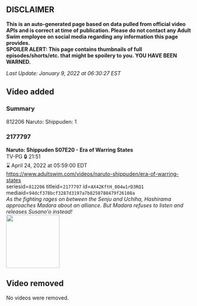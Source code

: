 ## DISCLAIMER
**This is an auto-generated page based on data pulled from official video APIs and is correct at time of publication. Please do not contact any Adult Swim employee on social media regarding any information this page provides.**  
**SPOILER ALERT: This page contains thumbnails of full episodes/shorts/etc. that might be spoilery to you. YOU HAVE BEEN WARNED.**  

_Last Update: January 9, 2022 at 06:30:27 EST_
## Video added
### Summary
812206 Naruto: Shippuden: 1  
### 2177797
**Naruto: Shippuden S07E20 - Era of Warring States**  
TV-PG 🔒 21:51  
⌛ April 24, 2022 at 05:59:00 EDT  
https://www.adultswim.com/videos/naruto-shippuden/era-of-warring-states  
seriesid=`812206` titleid=`2177797` id=`AX42KftH_0O4w1rD3RQ1` mediaid=`94dcf378bcf3287d3197a7b8250788479f26108a`  
_As the fighting rages on between the Senju and Uchiha, Hashirama approaches Madara about an alliance. But Madara refuses to listen and releases Susano'o instead!_  
<a href="https://media.cdn.adultswim.com/uploads/20220107/thumbnails/2_22171657483-NarutoShippuden_368_EraOfWarringStates.png"><img src="https://media.cdn.adultswim.com/uploads/20220107/thumbnails/2_22171657483-NarutoShippuden_368_EraOfWarringStates.png" height="144px" /></a>
## Video removed
No videos were removed.  
